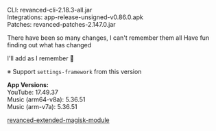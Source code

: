 CLI: revanced-cli-2.18.3-all.jar  
Integrations: app-release-unsigned-v0.86.0.apk  
Patches: revanced-patches-2.147.0.jar  

There have been so many changes, I can't remember them all
Have fun finding out what has changed

I'll add as I remember 🫠

※ Support `settings-framework` from this version
  
**App Versions:**  
YouTube: 17.49.37  
Music (arm64-v8a): 5.36.51  
Music (arm-v7a): 5.36.51  

[revanced-extended-magisk-module](https://github.com/nikhilbadyal/revanced-magisk-module)  
